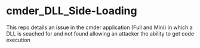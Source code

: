 # cmder_DLL_Side-Loading
This repo details an issue in the cmder application (Full and Mini) in which a DLL is seached for and not found allowing an attacker the ability to get code execution
